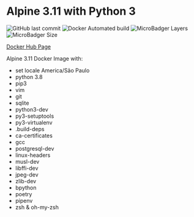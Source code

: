 # Alpine 3.11 with Python 3
![GitHub last commit](https://img.shields.io/github/last-commit/edubasilio/docker-python3-alpine3?style=plastic)
![Docker Automated build](https://img.shields.io/docker/automated/basiliocode/python3-alpine3?style=plastic)
![MicroBadger Layers](https://img.shields.io/microbadger/layers/basiliocode/python3-alpine3?style=plastic)
![MicroBadger Size](https://img.shields.io/microbadger/image-size/basiliocode/python3-alpine3?style=plastic)

[Docker Hub Page](https://hub.docker.com/repository/docker/basiliocode/python3-alpine3)

Alpine 3.11 Docker Image with:
* set locale America/São Paulo
* python 3.8
* pip3
* vim
* git
* sqlite
* python3-dev
* py3-setuptools
* py3-virtualenv
* .build-deps
* ca-certificates
* gcc
* postgresql-dev
* linux-headers
* musl-dev
* libffi-dev
* jpeg-dev
* zlib-dev
* bpython
* poetry
* pipenv
* zsh & oh-my-zsh
